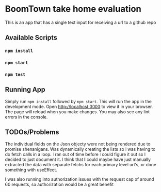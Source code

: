 # BoomTown take home evaluation

This is an app that has a single text input for receiving a url to a github repo

## Available Scripts

### `npm install`

### `npm start`

### `npm test`

## Running App

Simply run `npm install` followed by `npm start`. This will
run the app in the development mode.
Open [http://localhost:3000](http://localhost:3000) to view it in your browser.
The page will reload when you make changes.
You may also see any lint errors in the console.

## TODOs/Problems

The individual fields on the Json objecty were not being rendered due to promise shenanigans. Was dynamically creating the
lists so I was having to do fetch calls in a loop. I ran out of time before I could figure it out so I decided to just document it. I
think that I could maybe have just manually extracted the data with separate fetchs for each primary level url's, or done something with
useEffect.

I was also running into authorization issues with the request cap of around 60 requests, so authorization would be a great benefit
